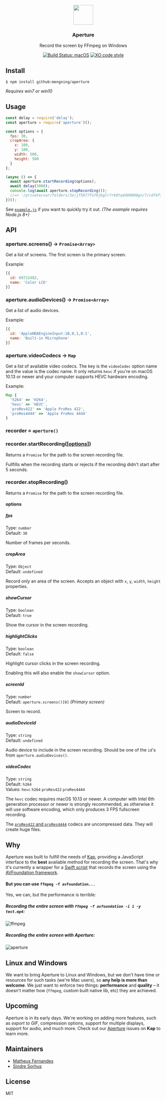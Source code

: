<p align="center">
  <img src="https://getkap.co/images/aperture.svg" height="64">
  <h3 align="center">Aperture</h3>
  <p align="center">Record the screen by FFmpeg on Windows</p>
  <p align="center"><a href="https://travis-ci.org/wulkano/aperture"><img src="https://travis-ci.org/wulkano/aperture.svg?branch=master" alt="Build Status: macOS"></a> <a href="https://github.com/sindresorhus/xo"><img src="https://img.shields.io/badge/code_style-XO-5ed9c7.svg" alt="XO code style"></a></p>
</p>

## Install

```
$ npm install github:mengning/aperture
```

*Requires win7 or win10*


## Usage

```js
const delay = require('delay');
const aperture = require('aperture')();

const options = {
  fps: 30,
  cropArea: {
    x: 100,
    y: 100,
    width: 500,
    height: 500
  }
};

(async () => {
  await aperture.startRecording(options);
  await delay(3000);
  console.log(await aperture.stopRecording());
  //=> '/private/var/folders/3x/jf5977fn79jbglr7rk0tq4d00000gn/T/cdf4f7df426c97880f8c10a1600879f7.mp4'
})();
```

See [`example.js`](example.js) if you want to quickly try it out. *(The example requires Node.js 8+)*


## API

### aperture.screens() -> `Promise<Array>`

Get a list of screens. The first screen is the primary screen.

Example:

```js
[{
  id: 69732482,
  name: 'Color LCD'
}]
```

### aperture.audioDevices() -> `Promise<Array>`

Get a list of audio devices.

Example:

```js
[{
  id: 'AppleHDAEngineInput:1B,0,1,0:1',
  name: 'Built-in Microphone'
}]
```

### aperture.videoCodecs -> `Map`

Get a list of available video codecs. The key is the `videoCodec` option name and the value is the codec name. It only returns `hevc` if you're on macOS 10.13 or newer and your computer supports HEVC hardware encoding.

Example:

```js
Map {
  'h264' => 'H264',
  'hevc' => 'HEVC',
  'proRes422' => 'Apple ProRes 422',
  'proRes4444' => 'Apple ProRes 4444'
}
```

### recorder = `aperture()`

### recorder.startRecording([[options]](#options))

Returns a `Promise` for the path to the screen recording file.

Fullfills when the recording starts or rejects if the recording didn't start after 5 seconds.

### recorder.stopRecording()

Returns a `Promise` for the path to the screen recording file.

#### options

##### fps

Type: `number`<br>
Default: `30`

Number of frames per seconds.

##### cropArea

Type: `Object`<br>
Default: `undefined`

Record only an area of the screen. Accepts an object with `x`, `y`, `width`, `height` properties.

##### showCursor

Type: `boolean`<br>
Default: `true`

Show the cursor in the screen recording.

##### highlightClicks

Type: `boolean`<br>
Default: `false`

Highlight cursor clicks in the screen recording.

Enabling this will also enable the `showCursor` option.

##### screenId

Type: `number`<br>
Default: `aperture.screens()[0]` *(Primary screen)*

Screen to record.

##### audioDeviceId

Type: `string`<br>
Default: `undefined`

Audio device to include in the screen recording. Should be one of the `id`'s from `aperture.audioDevices()`.

##### videoCodec

Type: `string`<br>
Default: `h264`<br>
Values: `hevc` `h264` `proRes422` `proRes4444`

The `hevc` codec requires macOS 10.13 or newer. A computer with Intel 6th generation processor or newer is strongly recommended, as otherwise it will use software encoding, which only produces 3 FPS fullscreen recording.

The [`proRes422` and `proRes4444`](https://documentation.apple.com/en/finalcutpro/professionalformatsandworkflows/index.html#chapter=10%26section=2%26tasks=true) codecs are uncompressed data. They will create huge files.


## Why

Aperture was built to fulfill the needs of [Kap](https://github.com/wulkano/kap), providing a JavaScript interface to the **best** available method for recording the screen. That's why it's currently a wrapper for a [Swift script](swift/aperture/main.swift) that records the screen using the [AVFoundation framework](https://developer.apple.com/av-foundation/).

#### But you can use `ffmpeg -f avfoundation...`

Yes, we can, but the performance is terrible:

##### Recording the entire screen with `ffmpeg -f avfoundation -i 1 -y test.mp4`:

![ffmpeg](https://cloud.githubusercontent.com/assets/4721750/19214740/f823d4b6-8d60-11e6-8af3-4726146ef29a.jpg)

##### Recording the entire screen with Aperture:

![aperture](https://cloud.githubusercontent.com/assets/4721750/19214743/11f4aaaa-8d61-11e6-9822-4e83bcdfab24.jpg)


## Linux and Windows

We want to bring Aperture to Linux and Windows, but we don't have time or resources for such tasks (we're Mac users), so **any help is more than welcome**. We just want to enforce two things: **performance** and **quality** – it doesn't matter how (`ffmpeg`, custom built native lib, etc) they are achieved.


## Upcoming

Aperture is in its early days. We're working on adding more features, such as *export to GIF*, compression options, support for multiple displays, support for audio, and much more. Check out our [Aperture](https://github.com/wulkano/kap/issues?q=is%3Aissue+is%3Aopen+label%3Aaperture) issues on **Kap** to learn more.


## Maintainers

- [Matheus Fernandes](https://github.com/matheuss)
- [Sindre Sorhus](https://github.com/sindresorhus)


## License

MIT
